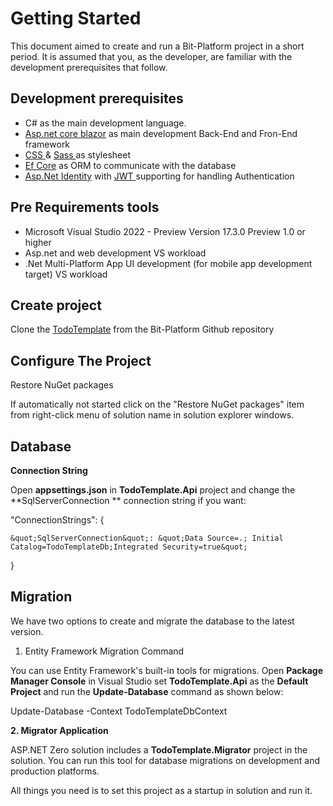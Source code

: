 # Getting Started

This document aimed to create and run a Bit-Platform project in a short period. It is assumed that you, as the developer, are familiar with the development prerequisites that follow.

## Development prerequisites

- C# as the main development language.
- [Asp.net core blazor](https://docs.microsoft.com/en-us/aspnet/core/blazor/?view=aspnetcore-6.0) as main development Back-End and Fron-End framework
- [CSS ](https://www.google.com/url?sa=t&amp;rct=j&amp;q=&amp;esrc=s&amp;source=web&amp;cd=&amp;cad=rja&amp;uact=8&amp;ved=2ahUKEwji-KOu0pj4AhWwm_0HHeZQDzoQFnoECAgQAQ&amp;url=https%3A%2F%2Fwww.w3schools.com%2Fcss%2F&amp;usg=AOvVaw0Xtbw_GBAChsgvZNkPLVGb)&amp; [Sass ](https://www.google.com/url?sa=t&amp;rct=j&amp;q=&amp;esrc=s&amp;source=web&amp;cd=&amp;cad=rja&amp;uact=8&amp;ved=2ahUKEwjvgoO60pj4AhUCi_0HHVmXBMkQFnoECAgQAQ&amp;url=https%3A%2F%2Fsass-lang.com%2F&amp;usg=AOvVaw0p_IRgLEbIPRGWtlW7Wph8)as stylesheet
- [Ef Core](https://docs.microsoft.com/en-us/ef/core/) as ORM to communicate with the database
- [Asp.Net Identity](https://docs.microsoft.com/en-us/aspnet/identity/overview/getting-started/introduction-to-aspnet-identity) with [JWT ](https://www.c-sharpcorner.com/article/jwt-authentication-and-authorization-in-net-6-0-with-identity-framework/)supporting for handling Authentication

## Pre Requirements tools

- Microsoft Visual Studio 2022 - Preview Version 17.3.0 Preview 1.0 or higher
- Asp.net and web development VS workload
- .Net Multi-Platform App UI development (for mobile app development target) VS workload

## Create project

Clone the [TodoTemplate](https://github.com/bitfoundation/bitplatform/tree/develop/src/Tooling/Bit.Tooling.Templates/TodoTemplate) from the Bit-Platform Github repository

## Configure The Project

Restore NuGet packages

If automatically not started click on the &quot;Restore NuGet packages&quot; item from right-click menu of solution name in solution explorer windows.

## Database

**Connection String**

Open  **appsettings.json**  in  **TodoTemplate.Api**  project and change the  **SqlServerConnection ** connection string if you want:

&quot;ConnectionStrings&quot;: {

    &quot;SqlServerConnection&quot;: &quot;Data Source=.; Initial Catalog=TodoTemplateDb;Integrated Security=true&quot;

}

## Migration

We have two options to create and migrate the database to the latest version.

1. Entity Framework Migration Command

You can use Entity Framework&#39;s built-in tools for migrations. Open  **Package Manager Console**  in Visual Studio set  **TodoTemplate.Api**  as the  **Default Project**  and run the  **Update-Database**  command as shown below:

Update-Database -Context TodoTemplateDbContext

**2. Migrator Application**

ASP.NET Zero solution includes a  **TodoTemplate.Migrator**  project in the solution. You can run this tool for database migrations on development and production platforms.

All things you need is to set this project as a startup in solution and run it.
